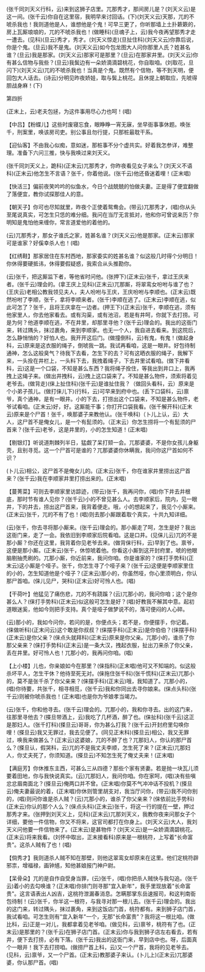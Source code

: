 <!-- { "loadSidebar": true } -->
(张千同刘天义行科，云)来到这狮子店里。兀那秀才，那间房儿是？(刘天义云)是这一间。(张千云)你自在这里宿，我明早来讨回话。(下)(刘天义云)天那，兀的不唬杀我也！我则道他是人，谁想他是个鬼！可早三更了，你听那墙上土扑簌簌的，房上瓦厮琅琅的，兀的不唬杀我也！(做睡科)(旦魂子上，云)我今夜再望那秀才走一遭去。(见科)(旦云)秀才，秀才。(刘天义惊走)(旦扯住科)(刘天义云)你靠后说，你是个鬼。(旦云)我不是鬼。(刘天义云)如今包龙图大人问你那里人氏？姓甚名谁？(旦云)我是那家。(刘天义云)那家可是那里？(旦云)在那家井里。(刘天义云)你有甚么信物与我些？(旦云)我鬓边有一朵娇滴滴碧桃花，你自取咱。(刘取花，旦闪下)(刘天义云)兀的不唬杀我也！当真是个鬼。既然有个信物，等不到天明，便回包大人话去。(诗云)分明见昨夜娇娃，取与鬓上桃花。且休提上朝取应，先唬得胆战身麻！(下)

第四折

(正末上，云)老夫包拯，为这件事用尽心力也呵！(唱)

【中吕】【粉蝶儿】这些时废寝忘食，眼睁睁一宵无寐，坐早衙事事休题。唤张千，刑案里，唤该房司吏。别公事且勿行提，只那桩最耽干系。

【迎仙客】不由我心似痴，意如迷，那桩事不分个虚共实。好着我怎参详，难整理。准备下六问三推，快与我唤过来刘天义。

(张千同刘天义上，跪科)(正末云)兀那秀才，你昨夜看见女子来么？(刘天义不语科)(正末云)他怎生不言语？张千，你着他说。(张千云)他还昏迷着哩！(正末唱)

【快活三】偏前夜笑吟吟的似鱼水，今日个战兢兢的怕做夫妻。正是得了便宜翻做了落便宜，教你试探那佳人的意。

【朝天子】你可也尽知就里，昨夜个正使着鸳鸯会。(带云)兀那秀才，(唱)你从头至尾说真实，可怎生只恁的难分细。我问在当厅无言抵对，他和你可曾说来历？你明知是鬼怕他来缠你，常言道爱他的着他的。

(云)兀那秀才，那女子谁氏之家，姓甚名谁？(刘天义云)他是那家。(正末云)那家可是谁家？好傒幸杀人也！(唱)

【红绣鞋】那家居住在东村西地，那家委实的姓甚名谁？似这般几时得个分明日！你休得要硬抵讳，休得要假疑惑，我索合从头推勘你。

(云)张千，把这厮监下者，等他省时问他。(张押下)(正末云)张千，拿过王庆来者。(张千云)理会的。(拿王庆上见科)(正末云)兀那厮，将翠鸾女吩咐与谁了也？(王庆云)老相公教我领见夫人，夫人吩咐与王庆，王庆吩咐与李顺也。(正末云)既然吩咐了李顺，张千，拿将李顺来者。(张千)李顺在逃了。(正末云)李顺在逃，似此可怎了？张千，且将王庆拿在一边者。(押王下)(正末云)张千，李顺在逃，须有他家里人，你去他家看去。或有沟渠，或有池沼，若是有井呵，你就下去打捞。可是为何？他道李顺在逃，不在井里，却那里寻他？(张千云)理会的。我出的这衙门来，转过隅头，抹过裹角，来到李顺家。也无一个人，我自进去看来。到这院后，怎么静悄悄的？好怕人也。我开开这后门。(做撞倒科，云)有鬼，有鬼！(做起身科，云)原来是这衣服的绳子，倒唬我一跳。我试再看咱，这是一眼井。好包待制通神，怎么这般臭气？待我下去看，怎生下的去？可有这晒衣服的绳子，我解下来，一头拴在井栏上，一头料下去，我拽着绳子，下去井里试看咱。(做下井看科，云)这是一个口袋，不知是甚么东西？我将绳子拴住，等我出到井口上，我再拽上这绳子来。(做出井拽科，云)拽上这口袋来了。不知是甚么物件，须索将着见老爷去。(做背走)(俫上扯住科)(张千云)是谁扯住我？（做回头看科，云）原来是个小弟子孩儿。(做打俫儿下)(行科，云)可早来到府中也。(丢下口袋科，云)禀爷，真个通神，是有一眼井。小的下去，打捞出这个口袋来，不知是甚么物件，老爷试看咱。(正末云)好，好。这厮能干事；你打开口袋我看。(张千解开科)(正末云)原来是个尸首！张千，唤那婆子来教他认。(张千唤科)（卜儿上认，云）大人，这尸首不是俺女儿，是一个有髭须的。（正末云）你怎生捞将一个有髭须的尸首来？(张千云)老爷，这是井里的，小的怎生知道！(正末唱)

【剔银灯】听说道荆棘列半日，猛觑了呆打颏一会。兀那婆婆，不是你女孩儿身躯壳，且别寻觅。这一个尸首可是谁的？兀那婆婆你休瞒我，我问你这尸首如何不识？

(卜儿云)相公，这尸首不是俺女儿的。(正末云)张千，你在谁家井里捞出这尸首来？(张千云)我在李顺家井里打捞出来的。(正末唱)

【蔓菁菜】可则去李顺家里访踪迹，(带云)张千，我再问你，(唱)你下井去井根底，那时节有谁人见你？(张千云)小的不曾见甚么人。去李顺家后，院内，见一眼井，下的井去，捞出这尸首来，我背着便走。哦，小的想起来了，我见个小厮来。(正末云)张千，兀的不有了也！(唱)则去那小厮跟着取个真实，十共九知详细。

(云)张千，你去寻将那小厮来。(张千云)理会的。那小厮走了呵，怎生是好？我出这衙门来，走了一会。我依旧到李顺家后院看咱。这是口井。(见俫儿云)兀的不是那小厮？你还在这里，我背着你见老爷去来。(做背俫行科，云)早到了也。禀爷，这便是那小厮。(正末云)张千，休惊唬着他。你看这小厮到这开封府里，唬的他眼脑剔抽秃刷的。兀那小厮，你近前来，我问你咱。你是谁家的？(俫打手势科)(正末云)这小厮是个哑子。张千，你怎生寻了个哑子来？(张千云)这便是李顺家里住的小的，怎生知道他是个哑子？(正末云)那小的，你虽然哑，你心里须明白，你认那尸首咱。(俫儿见尸，哭科)(正末云)好可怜人也。(唱)

【干荷叶】他猛见了痛伤悲，兀的不有跷蹊？(云)兀那小的，我问你咱；这个是你甚么人？(俫打手势科)(正末云)似这般可怎生是好？(唱)好教我不解其中意。起初道眼迷奚，他如今则把手支持。真个是哑子做梦说不的，落可便闷的人心碎。

(云)那小的，我如今问你，若问的是，你便点头；若不是，你便摆手，你记着。(俫做听科)(正末问云)这个敢是你叔叔？(俫摆手科)(正末云)是你伯伯？(俫摆手科)(正末云)是你父亲？(俫点头就拜科)(正末云)原来是你父亲。兀那小的，谁杀了你那父亲来？(俫打手势科)(正末云)是一条大汉，拽起衣服，扯出刀来杀了你父亲，丢在井里。好可怜人也！兀那小的，我再问你咱。(唱)

【上小楼】儿也，你亲娘如今在那里？(俫指科)(正末唱)他可又不知端的。似这般杀坏平人，怎生干休？他待至死无对。(俫拖住张千科)(张千慌科)(正末云)兀那小的，莫不是张千杀了你父亲来？(俫摆手科)(正末云)哦，我知道了。兀那小的，(唱)你待要，共张千，相寻相觅，(张千云)我和你同出去寻你娘来。(俫点头科)(张千云)则被你唬杀我也！(正末唱)也是你为爷娘孝当竭力。

(云)张千，你和他寻去。(张千云)理会的。兀那小的，我和你寻去。出的这门来，往那里寻他去？(搽旦带酒上，云)我吃了几杯酒，醉了也。(俫扯科)(张千云)这正是那妇人。(张千打科)(搽旦云)哥哥，你为甚么打我？(张千云)开封府里勾唤你哩！(搽旦云)我又无罪过，我去见便了。(同见正末科)(搽旦云)相公，我又无罪过，唤我来做甚么？(正末云)这婆娘，兀的不醉了也？兀那妇人，你认的那尸首么？(搽旦认，假哭科，云)兀的不是我丈夫李顺，怎生死了来？(正末云)兀那妇人，你丈夫死了，你须知道。(搽旦云)不知怎生死了俺丈夫来！(正末唱)

【满庭芳】你休推东主西，可甚么三从四德？那些个家有贤妻。若是抛一块瓦儿须要着田地，你与我快说真实。(云)兀那妇人，我问你咱。你在家呵，(唱)决有些嗔忿忿眉南面北？(搽旦云)俺两口并不曾。(正末唱)你莫不气冲冲话不投机？(搽旦云)俺夫妻最说的着，(正末唱)你休则管里胡支对，我当厅问你，(带云)我不问你别的，(唱)则问你谁是杀人贼？(云)兀那小的，谁杀了你父亲来？(俫依前比手势科)(正末云)你认的那个人么？(俫点头科)(正末云)张千，将这一行的提在一壁，押过那秀才来。(张押到刘天义上，见科)(正末云)兀那刘天义，我教你夜来问那女子个详细，要他一件信物，你又不将来，这官司都打在你身上。(刘天义云)大人，我刘天义问他要一件信物来了。(正末云)是甚物件？(刘天义云)是一朵娇滴滴碧桃花。(正末云)将来我看。(刘怀中取出，正末接看科)原来是一根桃符，上写着"长命富贵"。这杀人贼有了也！(唱)

【倘秀才】我则道杀人贼不知在那壁，则他这翠鸾女却原来在这里。他们定桃符辟邪祟，增福禄，画钟馗，知他甚娘报门神户尉。

【呆骨朵】兀的是自作自受身当罪，(云)张千，(唱)你把杀人贼快与我勾追。(张千云)着小的去勾唤谁？(正末唱)你排门则寻那"宜入新年"，我手里现放着"长命富贵"。这言语表出人凶吉，这桃符泄漏春消息。怎瞒那掌东岳速报司，和这判南衙包待制！(云)张千，你半这一根符，与我寻对那一根儿去。(张千云)理会的。我出的这门来，转过隅头，抹过裹角，来到这饭店门首，桃符都有。来到狮子店门首，我试看咱。可怎生则有"宜入新年"一个，无那"长命富贵"？我将这一根比咱。(做比科，云)正是一对儿，我都拿着见老爷咱。(做见科，云)禀爷，桃符有了也。(正末云)是那里的？(张千云)在狮子店门首。(正末云)你与我到狮子店左右看去，若有井，便下去打捞，必有下落。(张千云)我出的这衙门来，早到店中也。呀，后面真个一眼井！我下去打捞咱。(做捞尸首上科，云)又一个尸首，我将的见老爷去。(见科，云)禀爷，又一个尸首。(正末云)教那婆子来认。(卜儿上)(正末云)兀那婆婆，你认那尸首。(唱)

